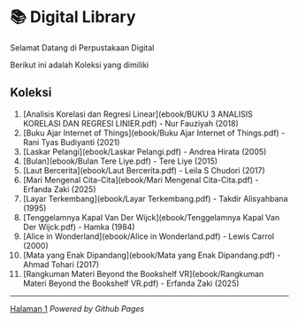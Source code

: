 # 📚 Digital Library

Selamat Datang di Perpustakaan Digital

Berikut ini adalah Koleksi yang dimiliki

## Koleksi
1. [Analisis Korelasi dan Regresi Linear](ebook/BUKU 3 ANALISIS KORELASI DAN REGRESI LINIER.pdf) - Nur Fauziyah (2018)
2. [Buku Ajar Internet of Things](ebook/Buku Ajar Internet of Things.pdf) - Rani Tyas Budiyanti (2021)
3. [Laskar Pelangi](ebook/Laskar Pelangi.pdf) - Andrea Hirata (2005)
4. [Bulan](ebook/Bulan Tere Liye.pdf) - Tere Liye (2015)
5. [Laut Bercerita](ebook/Laut Bercerita.pdf) - Leila S Chudori (2017)
6. [Mari Mengenal Cita-Cita](ebook/Mari Mengenal Cita-Cita.pdf) - Erfanda Zaki (2025)
7. [Layar Terkembang](ebook/Layar Terkembang.pdf) - Takdir Alisyahbana (1995)
8. [Tenggelamnya Kapal Van Der Wijck](ebook/Tenggelamnya Kapal Van Der Wijck.pdf) - Hamka (1984)
9. [Alice in Wonderland](ebook/Alice in Wonderland.pdf) - Lewis Carrol (2000)
10. [Mata yang Enak Dipandang](ebook/Mata yang Enak Dipandang.pdf) - Ahmad Tohari (2017)
11. [Rangkuman Materi Beyond the Bookshelf VR](ebook/Rangkuman Materi Beyond the Bookshelf VR.pdf) - Erfanda Zaki (2025)

---
<a href="halaman1.html">Halaman 1</a>
*Powered by Github Pages*
